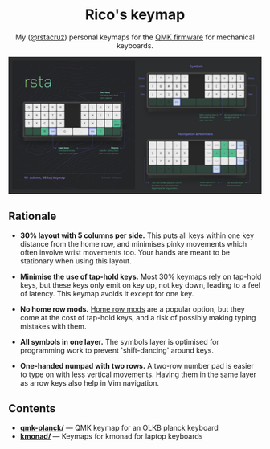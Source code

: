 <h1 align='center'>Rico's keymap</h1>

<p align='center'>
My (<a href='https://twitter.com/rstacruz'>@rstacruz</a>) personal keymaps for the <a href='https://qmk.fm/'>QMK firmware</a> for mechanical keyboards.
</p>

![Preview of the keymap](./preview.png)

## Rationale

- **30% layout with 5 columns per side.** This puts all keys within one key distance from the home row, and minimises pinky movements which often involve wrist movements too. Your hands are meant to be stationary when using this layout.

- **Minimise the use of tap-hold keys.** Most 30% keymaps rely on tap-hold keys, but these keys only emit on key up, not key down, leading to a feel of latency. This keymap avoids it except for one key.

- **No home row mods.** [Home row mods](https://precondition.github.io/home-row-mods) are a popular option, but they come at the cost of tap-hold keys, and a risk of possibly making typing mistakes with them.

- **All symbols in one layer.** The symbols layer is optimised for programming work to prevent 'shift-dancing' around keys.

- **One-handed numpad with two rows.** A two-row number pad is easier to type on with less vertical movements. Having them in the same layer as arrow keys also help in Vim navigation.

[home row mods]: https://precondition.github.io/home-row-mods

## Contents

- [**qmk-planck/**](./qmk-planck/) &mdash; QMK keymap for an OLKB planck keyboard
- [**kmonad/**](./kmonad/) &mdash; Keymaps for kmonad for laptop keyboards
